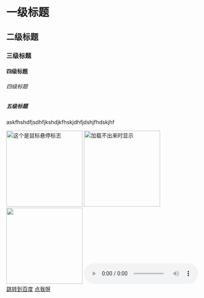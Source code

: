 <!DOCTYPE html>
<html lang="en">
<head>
    <meta charset="UTF-8">
    <meta http-equiv="X-UA-Compatible" content="IE=edge">
    <meta name="viewport" content="width=device-width, initial-scale=1.0">
    <title>Document</title>
</head>
<body>
    <h1>一级标题</h1>
    <h2>二级标题</h2>
    <h3>三级标题</h3>
    <h4>四级标题</h4>
    <h6>四级标题</h6>
    <h5>五级标题</h5>
    <p>askfhshdfjsdhfjkshdjkfhskjdhfjdshjfhdskjhf</p>
    <img src="woodo.png" width="200" title="这个是鼠标悬停标志">
    <img src="./woodo.png" alt="加载不出来时显示" width="200">
    <img src="新建文件夹/woodo.png" width="200" alt="">
<audio src="./Jingle Bells.mp3" controls></audio>
<a href="https://www.baidu.com/">跳转到百度</a>
<a href="./圣诞节快乐！.html">点我呀</a>

</body>
</html>

